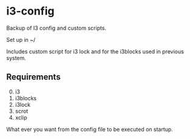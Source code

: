 # i3-config
Backup of I3 config and custom scripts.

Set up in ~/

Includes custom script for i3 lock and for the i3blocks used in previous system.

## Requirements

0. i3
1. i3blocks
2. i3lock
3. scrot
4. xclip


What ever you want from the config file to be executed on startup.

